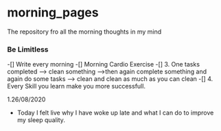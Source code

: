 # morning_pages
The repository fro all the morning thoughts in my mind

### Be Limitless
-[] Write every morning 
-[] Morning Cardio Exercise
-[] 3. One tasks completed --> clean something -->then again complete something and again do some tasks --> clean and clean as much as you can clean
-[] 4. Every Skill you learn make you more successfull.


1.26/08/2020 
* Today I felt live why I have woke up late and what I can do to improve my sleep quality.
